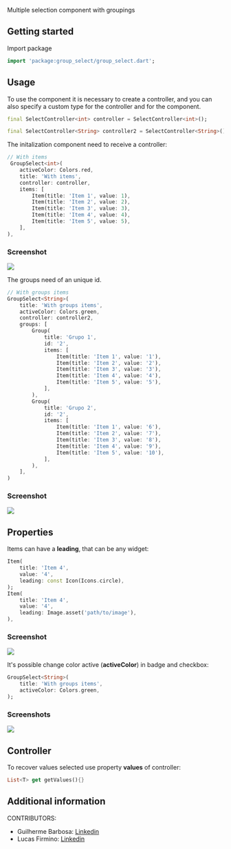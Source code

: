 Multiple selection component with groupings

## Getting started

Import package

```dart
import 'package:group_select/group_select.dart';
```

## Usage

To use the component it is necessary to create a controller, and you can also specify a custom type for the controller and for the component.

```dart
final SelectController<int> controller = SelectController<int>();

final SelectController<String> controller2 = SelectController<String>();
```

The initalization component need to receive a controller:

```dart
// With items
 GroupSelect<int>(
    activeColor: Colors.red,
    title: 'With items',
    controller: controller,
    items: [
        Item(title: 'Item 1', value: 1),
        Item(title: 'Item 2', value: 2),
        Item(title: 'Item 3', value: 3),
        Item(title: 'Item 4', value: 4),
        Item(title: 'Item 5', value: 5),
    ],
),
```

### Screenshot

![](https://appinventorbrasil.com.br/group-select/items-leading-screenshoot.png)

The groups need of an unique id.

```dart
// With groups items
GroupSelect<String>(
    title: 'With groups items',
    activeColor: Colors.green,
    controller: controller2,
    groups: [
        Group(
            title: 'Grupo 1',
            id: '2',
            items: [
                Item(title: 'Item 1', value: '1'),
                Item(title: 'Item 2', value: '2'),
                Item(title: 'Item 3', value: '3'),
                Item(title: 'Item 4', value: '4'),
                Item(title: 'Item 5', value: '5'),
            ],
        ),
        Group(
            title: 'Grupo 2',
            id: '2',
            items: [
                Item(title: 'Item 1', value: '6'),
                Item(title: 'Item 2', value: '7'),
                Item(title: 'Item 3', value: '8'),
                Item(title: 'Item 4', value: '9'),
                Item(title: 'Item 5', value: '10'),
            ],
        ),
    ],
)
```

### Screenshot

![](https://appinventorbrasil.com.br/group-select/group-items-screenshot.png)

## Properties

Items can have a **leading**, that can be any widget:

```dart
Item(
    title: 'Item 4',
    value: '4',
    leading: const Icon(Icons.circle),
);
Item(
    title: 'Item 4',
    value: '4',
    leading: Image.asset('path/to/image'),
),
```

### Screenshot

![](https://appinventorbrasil.com.br/group-select/items-screenshoot.png)

It's possible change color active (**activeColor**) in badge and checkbox:

```dart
GroupSelect<String>(
    title: 'With groups items',
    activeColor: Colors.green,
);
```

### Screenshots

![](https://appinventorbrasil.com.br/group-select/colors-screenshot.png)

## Controller

To recover values selected use property **values** of controller:

```dart
List<T> get getValues(){}
```

## Additional information

CONTRIBUTORS:

- Guilherme Barbosa: [Linkedin](https://www.linkedin.com/in/barbosagui/)
- Lucas Firmino: [Linkedin](https://www.linkedin.com/in/lucasfirminobarros/)
